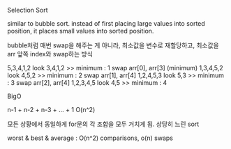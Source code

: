 Selection Sort

similar to bubble sort.
instead of first placing large values into sorted position, it places small values into sorted position.

bubble처럼 매번 swap을 해주는 게 아니라,
최소값을 변수로 재할당하고, 
최소값을 arr 앞쪽 index와 swap하는 방식

5,3,4,1,2
  look 3,4,1,2 >> minimum : 1
  swap arr[0], arr[3] (minimum)
1,3,4,5,2
    look 4,5,2 >> minimum : 2
    swap arr[1], arr[4]
1,2,4,5,3
      look 5,3 >> minimum : 3
      swap arr[2], arr[4]
1,2,3,4,5
      look 4,5 >> minimum : 4

BigO 

n-1 + n-2 + n-3 + ... + 1
O(n^2)

모든 상황에서 동일하게 for문의 각 조합을 모두 거치게 됨.
상당히 느린 sort

worst & best & average : O(n^2) comparisons, o(n) swaps
